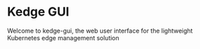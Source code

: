 # Kedge GUI

Welcome to kedge-gui, the web user interface for the lightweight Kubernetes edge management solution
